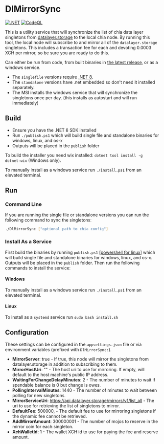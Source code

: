 # DlMirrorSync

[![.NET](https://github.com/dkackman/DlMirrorSync/actions/workflows/dotnet.yml/badge.svg)](https://github.com/dkackman/DlMirrorSync/actions/workflows/dotnet.yml)
[![CodeQL](https://github.com/Datalayer-Storage/MirrorSync/actions/workflows/codeql.yml/badge.svg)](https://github.com/Datalayer-Storage/MirrorSync/actions/workflows/codeql.yml)

This is a utility service that will synchronize the list of chia data layer singletons from [datalayer.storage](https://api.datalayer.storage/mirrors/v1/list_all) to the local chia node. By running this tool, the local node will subscribe to and mirror all of the `datalayer.storage` singletons. This includes a transaction fee for each and devoting 0.0003 XCH per mirror, so be sure you are ready to do this.

Can either be run from code, from built binaries in [the latest release](https://github.com/dkackman/DlMirrorSync/releases/), or as a windows service.

- The `singlefile` versions require [.NET 8](https://dotnet.microsoft.com/en-us/download/dotnet/8.0).
- The `standalone` versions have .net embedded so don't need it installed separately.
- The MSI installs the windows service that will synchronize the singletons once per day. (this installs as autostart and will run immediately)

## Build

- Ensure you have the .NET 8 SDK installed
- Run `./publish.ps1` which will build single file and standalone binaries for windows, linux, and os-x
- Outputs will be placed in the `publish` folder

To build the installer you need wix installed: `dotnet tool install -g dotnet-wix` (Windows only).

To manually install as a windows service run `./install.ps1` from an elevated terminal.

## Run

### Command Line

If you are running the single file or standalone versions you can run the following command to sync the singletons:

```bash
./DlMirrorSync ["optional path to chia config"]
```

### Install As a Service

First build the binaries by running `publish.ps1` [[powershell for linux](https://learn.microsoft.com/en-us/powershell/scripting/install/installing-powershell-on-linux)]
which will build single file and standalone binaries for windows, linux, and os-x. Outputs will be placed in the `publish` folder. Then run the following commands to install the service:

#### Windows

To manually install as a windows service run `./install.ps1` from an elevated terminal.

#### Linux

To install as a `systemd` service run `sudo bash install.sh`

## Configuration

These settings can be configured in the `appsettings.json` file or via environment variables (prefixed with `DlMirrorSync:`).

- __MirrorServer__: true - If true, this node will mirror the singletons from datalayer.storage in addition to subscribing to them.
- __MirrorHostUri__: "" - The host uri to use for mirroring. If empty, will default to the host machine's public IP address.
- __WaitingForChangeDelayMinutes__: 2 - The number of minutes to wait if spendable balance is 0 but change is owes.
- __PollingIntervalMinutes__: 1440 - The number of minutes to wait between polling for new singletons.
- __MirrorServiceUri__: <https://api.datalayer.storage/mirrors/v1/list_all> - The uri to use for retrieving the list of singletons to mirror.
- __DefaultFee__: 500000, - The default fee to use for mirroring singletons if the dynamic fee cannot be retrieved.
- __AddMirrorAmount__: 300000001 - The number of mojos to reserve in the mirror coin for each singleton.
- __XchWalletId__: 1 - The wallet XCH id to use for paying the fee and reserve amount.
